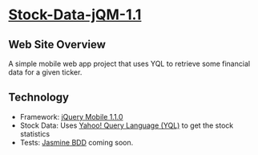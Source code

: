[Stock-Data-jQM-1.1](http://derekdg.com/Stock-Data-jQM-1.1/)
=====================

Web Site Overview
---------------------

A simple mobile web app project that uses YQL to retrieve some financial data for a given ticker.


Technology
---------------------

- Framework: [jQuery Mobile 1.1.0](http://jquerymobile.com/blog/2012/04/13/announcing-jquery-mobile-1-1-0/)
- Stock Data: Uses [Yahoo! Query Language (YQL)](http://developer.yahoo.com/yql/) to get the stock statistics
- Tests: [Jasmine BDD](http://pivotal.github.com/jasmine/) coming soon.